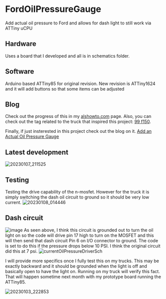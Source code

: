 # FordOilPressureGauge
Add actual oil pressure to Ford and allows for dash light to still work via ATTiny uCPU

## Hardware
Uses a board that I developed and all is in schematics folder.

## Software
Arduino based ATTiny85 for original revision.
New revision is ATTiny1624 and it will add buttons so that some items can be adjusted

## Blog
Check out the progress of this in my [alshowto.com](https://alshowto.com) page. Also, you can check out the tag related to the truck that 
inspired this project: [99 f150](https://alshowto.com/tag/99-f150/).

Finally, if just insterested in this project check out the blog on it. [Add an Actual Oil Pressure Gauge](https://alshowto.com/99-f150-add-an-actual-oil-pressure-gauge/)

## Latest development
![20230107_211525](https://user-images.githubusercontent.com/36033796/211179979-201e2979-fc04-431e-b56c-179791744b9d.jpg)
## Testing
Testing the drive capability of the n-mosfet. However for the truck it is simply switching the dash oil circuit to ground so it should be very low current.
![20230108_014446](https://user-images.githubusercontent.com/36033796/211186164-42c93347-14c4-46af-bcac-c4bd4fad60b5.jpg)
## Dash circuit

![image](https://user-images.githubusercontent.com/36033796/211186272-ced22f4c-7b11-4806-a659-a844881b2000.png)
As seen above, I think this circuit is grounded out to turn the oil light on so the code will drive pin 17 high to turn on the MOSFET and this will then send that dash circuit Pin 6 on I/O connector to ground. The code is set to do this if the pressure drops below 10 PSI. I think the original circuit did this at 7 psi. ![currentOilPressureDriverSch](https://user-images.githubusercontent.com/36033796/211186425-7ea2f5f4-173e-420e-b75d-0e3fe2603a36.png)

I will provide more specifics once I fully test this on my trucks. This may be exactly backward and it should be grounded when the light is off and basically open to have the light on. Running on my truck will verify this fact. That will happen sometime next month with my prototype board running the ATTiny85.

![20230103_222853](https://user-images.githubusercontent.com/36033796/211186651-a41a7be0-ad24-49fa-be31-55d16135e91a.jpg)

